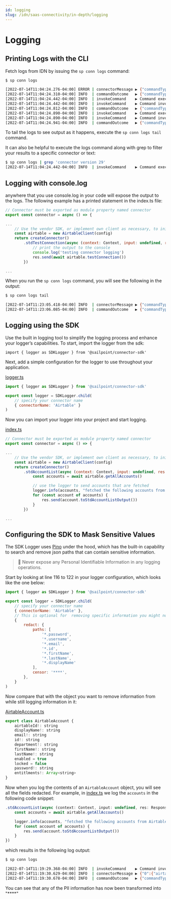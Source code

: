 ```yaml
---
id: logging
slug: /idn/saas-connectivity/in-depth/logging
---
```

# Logging

## Printing Logs with the CLI
Fetch logs from IDN by issuing the ```sp conn logs``` command:
```bash
$ sp conn logs

[2022-07-14T11:04:24.276-04:00] ERROR | connectorMessage ▶︎ {"commandType":"std:test-connection","invocationId":"49213a1c-0ba5-48f4-bceb-b6b5b0ec18d5","message":"Connector error ConnectorError: unable to connect, check your connection parameters and API key\n    at /app/index.js:1:441187\n    at runMicrotasks (\u003canonymous\u003e)\n    at processTicksAndRejections (node:internal/process/task_queues:96:5)\n    at async /app/index.js:1:441923\n    at async Connector._exec (/app/index.js:1:5872)\n    at async /usr/bin/index.js:1:77407 {\n  type: 'generic'\n}\n","requestId":"cca732a2-084d-4433-9bd5-ed22fa397d8d","version":2}
[2022-07-14T11:04:24.310-04:00] INFO  | commandOutcome   ▶︎ {"commandType":"std:test-connection","completed":true,"elapsed":62,"error":"[ConnectorError] unable to connect, check your connection parameters and API key","message":"command failed","requestId":"cca732a2-084d-4433-9bd5-ed22fa397d8d","version":2}
[2022-07-14T11:04:24.442-04:00] INFO  | invokeCommand    ▶︎ Command execution started : std:test-connection, for connector version 29.
[2022-07-14T11:04:24.442-04:00] INFO  | invokeCommand    ▶︎ Command invocation complete : std:test-connection, for connector version: 29. Elapsed time 144.178µs
[2022-07-14T11:04:24.812-04:00] INFO  | commandOutcome   ▶︎ {"commandType":"std:test-connection","completed":true,"elapsed":369,"message":"command completed","requestId":"cca732a2-084d-4433-9bd5-ed22fa397d8d","version":29}
[2022-07-14T11:04:24.890-04:00] INFO  | invokeCommand    ▶︎ Command execution started : std:test-connection, for connector version 8.
[2022-07-14T11:04:24.890-04:00] INFO  | invokeCommand    ▶︎ Command invocation complete : std:test-connection, for connector version: 8. Elapsed time 125.749µs
[2022-07-14T11:04:24.941-04:00] INFO  | commandOutcome   ▶︎ {"commandType":"std:test-connection","completed":true,"elapsed":49,"message":"command completed","requestId":"cca732a2-084d-4433-9bd5-ed22fa397d8d","version":8}
```
To tail the logs to see output as it happens, execute the ```sp conn logs tail``` command.

It can also be helpful to execute the logs command along with grep to filter your results to a specific connector or text:

```bash
$ sp conn logs | grep 'connector version 29'
[2022-07-14T11:04:24.442-04:00] INFO  | invokeCommand    ▶︎ Command execution started : std:test-connection, for connector version 29.
```

## Logging with console.log
anywhere that you use console.log in your code will expose the output to the logs. The following example has a printed statement in the index.ts file: 

```javascript
// Connector must be exported as module property named connector
export const connector = async () => {

...
    // Use the vendor SDK, or implement own client as necessary, to initialize a client
    const airtable = new AirtableClient(config)
    return createConnector()
        .stdTestConnection(async (context: Context, input: undefined, res: Response<StdTestConnectionOutput>) => {
            // print the output to the console
            console.log('testing connector logging')
            res.send(await airtable.testConnection())
        })

...

```
When you run the ```sp conn logs``` command, you will see the following in the output:
```bash
$ sp conn logs tail

[2022-07-14T11:23:05.418-04:00] INFO  | connectorMessage ▶︎ {"commandType":"std:test-connection","invocationId":"e5c73502-2c03-4b22-aa0d-5b67655e8f2d","message":"testing connector logging\n","requestId":"93370aa663d94bebb509bf5661f18650","version":9}
[2022-07-14T11:23:06.085-04:00] INFO  | commandOutcome   ▶︎ {"commandType":"std:test-connection","completed":true,"elapsed":1071,"message":"command completed","requestId":"93370aa663d94bebb509bf5661f18650","version":9}
```

## Logging using the SDK

Use the built in logging tool to simplify the logging process and enhance your logger’s capabilities. To start, import the logger from the sdk:

```import { logger as SDKLogger } from '@sailpoint/connector-sdk'```

Next, add a simple configuration for the logger to use throughout your application.

[logger.ts](https://github.com/sailpoint-oss/airtable-example-connector/blob/main/src/logger/logger.ts)
```javascript
import { logger as SDKLogger } from '@sailpoint/connector-sdk'

export const logger = SDKLogger.child(
    // specify your connector name
    { connectorName: 'Airtable' }
)
```

Now you can import your logger into your project and start logging.

[index.ts](https://github.com/sailpoint-oss/airtable-example-connector/blob/main/src/index.ts)

```javascript
// Connector must be exported as module property named connector
export const connector = async () => {

...
    // Use the vendor SDK, or implement own client as necessary, to initialize a client
    const airtable = new AirtableClient(config)
    return createConnector()
        .stdAccountList(async (context: Context, input: undefined, res: Response<StdAccountListOutput>) => {
            const accounts = await airtable.getAllAccounts()

            // use the logger to send accounts that are fetched
            logger.info(accounts, "fetched the following accounts from Airtable")
            for (const account of accounts) {
                res.send(account.toStdAccountListOutput())
            }
        })

...

```

## Configuring the SDK to Mask Sensitive Values

The SDK Logger uses [Pino](https://github.com/pinojs/pino) under the hood, which has the built-in capability to search and remove json paths that can contain sensitive information. 

>🚧 Never expose any Personal Identifiable Information in any logging operations.

Start by looking at line 116 to 122 in your logger configuration, which looks like the one below:

```javascript
import { logger as SDKLogger } from '@sailpoint/connector-sdk'

export const logger = SDKLogger.child(
    // specify your connector name
    { connectorName: 'Airtable' },
    // This is optional for  removing specific information you might not want to be logged
    {
        redact: {
            paths: [
                '*.password',
                '*.username',
                '*.email',
                '*.id',
                '*.firstName',
                '*.lastName',
                '*.displayName'
            ],
            censor: '****',
        },
    }
)
```
Now compare that with the object you want to remove information from while still logging information in it: 

[AirtableAccount.ts](https://github.com/sailpoint-oss/airtable-example-connector/blob/main/src/models/AirtableAccount.ts)

```javascript
export class AirtableAccount {
    airtableId!: string
    displayName!: string
    email!: string
    id!: string
    department!: string
    firstName!: string
    lastName!: string
    enabled = true
    locked = false
    password!: string
    entitlments!: Array<string>
}
```
Now when you log the contents of an ```AirtableAccount``` object, you will see all the fields redacted. For example, in [index.ts](https://github.com/sailpoint-oss/airtable-example-connector/blob/main/src/index.ts) we log the ```accounts``` in the following code snippet:

```javascript
.stdAccountList(async (context: Context, input: undefined, res: Response<StdAccountListOutput>) => {
    const accounts = await airtable.getAllAccounts()

    logger.info(accounts, "fetched the following accounts from Airtable")
    for (const account of accounts) {
        res.send(account.toStdAccountListOutput())
    }
})
```

which results in the following log output:
```bash
$ sp conn logs

[2022-07-14T11:19:29.368-04:00] INFO  | invokeCommand    ▶︎ Command invocation complete : std:account:list, for connector version: 8. Elapsed time 111.836542ms
[2022-07-14T11:19:30.629-04:00] INFO  | connectorMessage ▶︎ {"0":{"airtableId":"recdUN76q9KibYMir","department":"sailpoint admins","displayName":"****","email":"****","enabled":true,"entitlments":["administrator","sailpoint"],"firstName":"****","id":"****","lastName":"****","locked":false},"1":{"airtableId":"recXJEzpeySmtlIOF","department":"external","displayName":"****","email":"****","enabled":true,"entitlments":["administrator"],"firstName":"****","id":"****","lastName":"****","locked":false},"2":{"airtableId":"recnsv3VJ1K4k867v","department":"external","displayName":"****","email":"****","enabled":true,"entitlments":[""],"firstName":"****","id":"****","lastName":"****","locked":false},"commandType":"std:account:list","connectorName":"Airtable","invocationId":"541bcc2f-1d42-4c78-b201-de3ea46552e0","message":"fetched the following accounts from Airtable","requestId":"379a8a4510944daf9d02b51a29ae863e","version":8}
[2022-07-14T11:19:30.678-04:00] INFO  | commandOutcome   ▶︎ {"commandType":"std:account:list","completed":true,"elapsed":1290,"message":"command completed","requestId":"379a8a4510944daf9d02b51a29ae863e","version":8}
```

You can see that any of the PII information has now been transformed into "****"